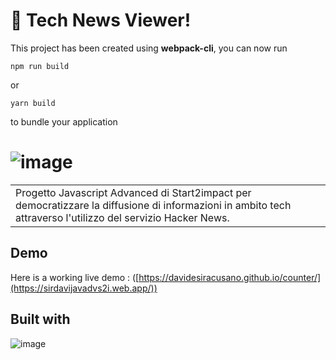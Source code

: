 # 🚀 Tech News Viewer!

This project has been created using **webpack-cli**, you can now run

```
npm run build
```

or

```
yarn build
```

to bundle your application
# ![image](https://github.com/DavideSiracusano/JavaScript-Advanced---Information/assets/152174921/78f22119-6102-48a8-b142-5cb67bf93a36)



<table>
<tr>
<td>
 Progetto Javascript Advanced di Start2impact per democratizzare la diffusione di informazioni in ambito tech attraverso l'utilizzo del servizio Hacker News.
</td>
</tr>
</table>


## Demo
Here is a working live demo :  ([https://davidesiracusano.github.io/counter/](https://sirdavijavadvs2i.web.app/))






## Built with 
![image](https://github.com/DavideSiracusano/counter/assets/152174921/c163d8b0-e2ba-4ce0-abaf-302467b2341f)
